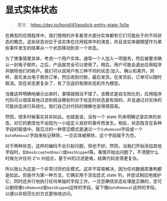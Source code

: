 # 显式实体状态

> 原文：<https://dev.to/horia141/explicit-entity-state-1o5e>

在典型的应用程序中，我们使用的许多甚至大部分实体都有它们可能处于的不同状态的概念。这些状态对应于该实体在应用程序中的演变，并且该实体被期望作为某些事件发生的结果从一个状态移动到另一个状态。

为了使事情更具体，考虑一个用户实体。通常一个人加入一项服务，然后被要求确认一封电子邮件。之后，产品就完全可以使用了。稍后，用户可能会退出应用程序并删除他们的帐户。我们可以说用户有三种不同的状态:加入、确认和离开。同样，首先发出电子商务订单，然后收到付款，最后发货。在发货前，订单可以随时取消。现在状态更复杂了，有了合适的有限状态机作为模型。

当像这样明确地展示出来时，事情就相当不错了。该模式是自文档化的，应用程序代码可以很容易地过滤和假设哪些列对于给定的状态是有效的，并且通过对实体的可能状态进行系统化，我们自己对代码的理解也变得很容易。

然而，很多时候事实并非如此。也就是说，没有一个 state 列来明确记录实体的状态，对它的更改也不会因为一小组定义良好的事件而发生。相反，状态隐含在各种字段的赋值中。我见过的一种常见模式是通过一个`IsRemoved`字段或一个`DateRemoval`字段来标记移除，一旦实体被移除，这个字段就不为空。

对于两种状态，这样的编码不会引起问题，但也不好。然而，当我们开始添加其他字段时，如`HasAcceptedEmail`或`HasShipped`等。事情开始出问题了。不清楚什么时候允许任何 2^n 州组合，基于州的过滤更难，结果代码变得更复杂。

所以我认为这是一个非常讨厌的反模式。这并不容易解决，因为任何数据库重构都是如此。但是作为第一种方法，它确实用于添加显式 state 列，并尝试相应地维护它，同时还并行地执行任何单独的字段工作。一旦您确信状态处理是正确的，您可以删除像`IsRemoved`或`HasShipped`这样的字段，留下像`DateRemoval`这样的字段，以便以非规范化的方式更快地访问。